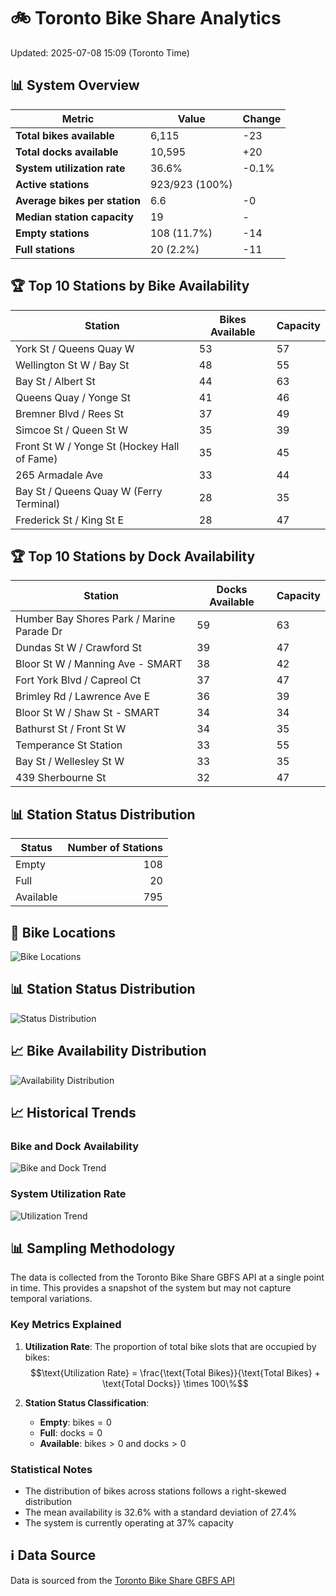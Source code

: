 # 🚲 Toronto Bike Share Analytics

Updated: 2025-07-08 15:09 (Toronto Time)

## 📊 System Overview
| Metric | Value | Change |
|--------|-------|--------|
| **Total bikes available** | 6,115 | -23 |
| **Total docks available** | 10,595 | +20 |
| **System utilization rate** | 36.6% | -0.1% |
| **Active stations** | 923/923 (100%) |  |
| **Average bikes per station** | 6.6 | -0 |
| **Median station capacity** | 19 | - |
| **Empty stations** | 108 (11.7%) | -14 |
| **Full stations** | 20 (2.2%) | -11 |

## 🏆 Top 10 Stations by Bike Availability
| Station | Bikes Available | Capacity |
|---------|-----------------|----------|
| York St / Queens Quay W | 53 | 57 |
| Wellington St W / Bay St | 48 | 55 |
| Bay St / Albert St | 44 | 63 |
| Queens Quay / Yonge St | 41 | 46 |
| Bremner Blvd / Rees St | 37 | 49 |
| Simcoe St / Queen St W | 35 | 39 |
| Front St W / Yonge St (Hockey Hall of Fame) | 35 | 45 |
| 265 Armadale Ave | 33 | 44 |
| Bay St / Queens Quay W (Ferry Terminal) | 28 | 35 |
| Frederick St / King St E | 28 | 47 |

## 🏆 Top 10 Stations by Dock Availability
| Station | Docks Available | Capacity |
|---------|-----------------|----------|
| Humber Bay Shores Park / Marine Parade Dr | 59 | 63 |
| Dundas St W / Crawford St | 39 | 47 |
| Bloor St W / Manning Ave - SMART | 38 | 42 |
| Fort York  Blvd / Capreol Ct | 37 | 47 |
| Brimley Rd / Lawrence Ave E  | 36 | 39 |
| Bloor St W / Shaw St - SMART | 34 | 34 |
| Bathurst St / Front St W | 34 | 35 |
| Temperance St Station | 33 | 55 |
| Bay St / Wellesley St W | 33 | 35 |
| 439 Sherbourne St | 32 | 47 |

## 📊 Station Status Distribution
| Status     | Number of Stations |
|------------|-------------------:|
| Empty      | 108 |
| Full       | 20 |
| Available  | 795 |

## 📍 Bike Locations
![Bike Locations](docs/plots/location_plot.png)

## 📊 Station Status Distribution
![Status Distribution](docs/plots/status_distribution.png)

## 📈 Bike Availability Distribution
![Availability Distribution](docs/plots/availability_dist.png)

## 📈 Historical Trends
### Bike and Dock Availability
![Bike and Dock Trend](docs/plots/time_series/bike_dock_trend.png)

### System Utilization Rate
![Utilization Trend](docs/plots/time_series/utilization_trend.png)

## 📊 Sampling Methodology
The data is collected from the Toronto Bike Share GBFS API at a single point in time. This provides a snapshot of the system but may not capture temporal variations.

### Key Metrics Explained
1. **Utilization Rate**: The proportion of total bike slots that are occupied by bikes:
   $$\text{Utilization Rate} = \frac{\text{Total Bikes}}{\text{Total Bikes} + \text{Total Docks}} \times 100\%$$

2. **Station Status Classification**:
   - **Empty**: $\text{bikes} = 0$
   - **Full**: $\text{docks} = 0$
   - **Available**: $\text{bikes} > 0$ and $\text{docks} > 0$

### Statistical Notes
- The distribution of bikes across stations follows a right-skewed distribution
- The mean availability is 32.6% with a standard deviation of 27.4%
- The system is currently operating at 37% capacity

## ℹ️ Data Source
Data is sourced from the [Toronto Bike Share GBFS API](https://tor.publicbikesystem.net/ube/gbfs/v1/en/station_status)

